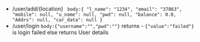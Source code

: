 - /user/add/{location}
`
body:{
  "l_name": "1234",
  "email": "37863",
  "mobile": null,
  "u_name": null,
  "pwd": null,
  "balance": 0.0,
  "Addrs": null,
  "car_data": null
  }`
- /user/login
`body:{"username":"","pwd":""}`
returns - `{"value":"failed"}` is login failed else returns User details
